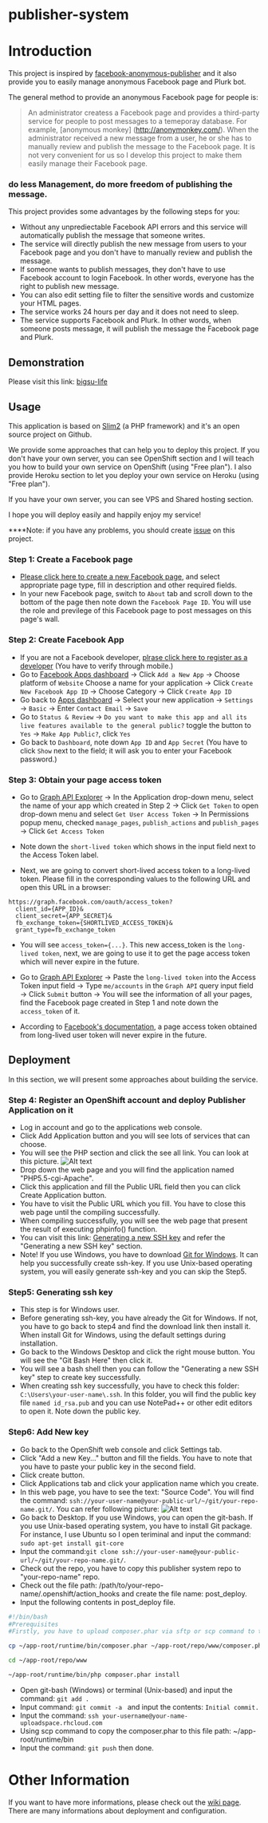 # publisher-system
# Introduction
  This project is inspired by [facebook-anonymous-publisher](https://github.com/kobeengineer/facebook-anonymous-publisher) and it also provide you to easily manage anonymous Facebook page and Plurk bot.
  
  The general method to provide an anonymous Facebook page for people is:
 > An administrator createss a Facebook page and provides a third-party service for people to post messages to a temeporay database. For example, [anonymous monkey] (http://anonymonkey.com/). 
 > When the administrator received a new message from a user, he or she has to manually review and publish the message to the Facebook page.
 > It is not very convenient for us so I develop this project to make them easily manage their Facebook page.
 
### do less Management, do more freedom of publishing the message.

This project provides some advantages by the following steps for you:

+ Without any unprediectable Facebook API errors and this service will automatically publish the message that someone writes.
+ The service will directly publish the new message from users to your Facebook page and you don't have to manually review and publish the message.
+ If someone wants to publish messages, they don't have to use Facebook account to login Facebook. In other words, everyone has the right to publish new message.
+ You can also edit setting file to filter the sensitive words and customize your HTML pages.
+ The service works 24 hours per day and it does not need to sleep.
+ The service supports Facebook and Plurk. In other words, when someone posts message, it will publish the message the Facebook page and Plurk.

## Demonstration
Please visit this link: [bigsu-life](https://peter279k.com/bigsu-life)

## Usage
This application is based on [Slim2](http://docs.slimframework.com/) (a PHP framework) and it's an open source project on Github.

We provide some approaches that can help you to deploy this project. If you don't have your own server, you can see OpenShift section and I will teach you how to build your own service on OpenShift (using "Free plan"). I also provide Heroku section to let you deploy your own service on Heroku (using "Free plan").

If you have your own server, you can see VPS and Shared hosting section.

I hope you will deploy easily and happily enjoy my service!

****Note: if you have any problems, you should create [issue](https://github.com/peter279k/publisher-system/issue) on this project. 

### Step 1: Create a Facebook page
  + [Please click here to create a new Facebook page](https://www.facebook.com/pages/create/), and select appropriate page type, fill in description and other required fields.
  + In your new Facebook page, switch to `About` tab and scroll down to the bottom of the page then note down the `Facebook Page ID`. You will use the role and previlege of this Facebook page to post messages on this page's wall.

### Step 2: Create Facebook App
  + If you are not a Facebook developer, [plrase click here to register as a developer](http://developers.facebook.com) (You have to verify through mobile.)
  + Go to [Facebook Apps dashboard](https://developers.facebook.com/apps) → Click `Add a New App` → Choose platform of `Website`  Choose a name for your application → Click `Create New Facebook App ID` → Choose Category → Click `Create App ID`
  + Go back to [Apps dashboard](https://developers.facebook.com/apps) → Select your new application → `Settings` → `Basic` → Enter `Contact Email` → `Save`
  + Go to `Status & Review` → `Do you want to make this app and all its live features available to the general public?` toggle the button to `Yes` → `Make App Public?`, click `Yes`
  +  Go back to `Dashboard`, note down `App ID` and `App Secret` (You have to click `Show` next to the field; it will ask you to enter your Facebook password.)

### Step 3: Obtain your page access token
  + Go to [Graph API Explorer](https://developers.facebook.com/tools/explorer/) → In the Application drop-down menu, select the name of your app which created in Step 2 → Click `Get Token` to open drop-down menu and select `Get User Access Token` → In Permissions popup menu, checked `manage_pages`, `publish_actions` and `publish_pages` → Click `Get Access Token`

  + Note down the `short-lived token` which shows in the input field next to the Access Token label.

  + Next, we are going to convert short-lived access token to a long-lived token. Please fill in the corresponding values to the following URL and open this URL in a browser:
```
https://graph.facebook.com/oauth/access_token?
  client_id={APP_ID}&
  client_secret={APP_SECRET}&
  fb_exchange_token={SHORTLIVED_ACCESS_TOKEN}&
  grant_type=fb_exchange_token
```

  + You will see `access_token={...}`. This new access_token is the `long-lived token`, next, we are going to use it to get the page access token which will never expire in the future.

  + Go to [Graph API Explorer](https://developers.facebook.com/tools/explorer/) → Paste the `long-lived token` into the Access Token input field → Type `me/accounts` in the `Graph API` query input field → Click `Submit` button → You will see the information of all your pages, find the Facebook page created in Step 1 and note down the `access_token` of it.

  + According to [Facebook's documentation](https://developers.facebook.com/docs/facebook-login/access-tokens#extendingpagetokens), a page access token obtained from long-lived user token will never expire in the future.

## Deployment
  In this section, we will present some approaches about building the service. 
### Step 4: Register an OpenShift account and deploy Publisher Application on it
  + Log in account and go to the applications web console.
  + Click Add Application button and you will see lots of services that can choose.
  + You will see the PHP section and click the see all link. You can look at this picture.
  ![Alt text](https://i.imgur.com/tcw0vv7.png)
  + Drop down the web page and you will find the application named "PHP5.5-cgi-Apache".
  + Click this application and fill the Public URL field then you can click Create Application button.
  + You have to visit the Public URL which you fill. You have to close this web page until the compiling successfully.
  + When compiling successfully, you will see the web page that present the result of executing phpinfo() function.
  + You can visit this link: [Generating a new SSH key](https://help.github.com/articles/generating-a-new-ssh-key-and-adding-it-to-the-ssh-agent/#generating-a-new-ssh-key) and refer the "Generating a new SSH key" section.
  + Note! If you use Windows, you have to download [Git for Windows](https://git-scm.com/download/win). It can help you successfully create ssh-key. If you use Unix-based operating system, you will easily generate ssh-key and you can skip the Step5.
### Step5: Generating ssh key
  + This step is for Windows user.
  + Before generating ssh-key, you have already the Git for Windows. If not, you have to go back to step4 and find the download link then install it. When install Git for Windows, using the default settings during installation.
  + Go back to the Windows Desktop and click the right mouse button. You will see the "Git Bash Here" then click it.
  + You will see a bash shell then you can follow the "Generating a new SSH key" step to create key successfully.
  + When creating ssh key successfully, you have to check this folder: ```C:\Users\your-user-name\.ssh```. In this folder, you will find the public key file ```named id_rsa.pub``` and you can use NotePad++ or other edit editors to open it. Note down the public key.
### Step6: Add New key
  + Go back to the OpenShift web console and click Settings tab.
  + Click "Add a new Key..." button and fill the fields. You have to note that you have to paste your public key in the second field.
  + Click create button.
  + Click Applications tab and click your application name which you create.
  + In this web page, you have to see the text: "Source Code". You will find the command: ```ssh://your-user-name@your-public-url/~/git/your-repo-name.git/```. You can refer following picture:
  ![Alt text](https://i.imgur.com/DOExrP5.png)
  + Go back to Desktop. If you use Windows, you can open the git-bash. If you use Unix-based operating system, you have to install Git package. For instance, I use Ubuntu so I open teriminal and input the command: ```sudo apt-get install git-core```
  + Input the command:```git clone ssh://your-user-name@your-public-url/~/git/your-repo-name.git/```.
  + Check out the repo, you have to copy this publisher system repo to "your-repo-name" repo.
  + Check out the file path: /path/to/your-repo-name/.openshift/action_hooks and create the file name: post_deploy.
  + Input the following contents in post_deploy file.
  
  ```bash
  #!/bin/bash
  #Prerequisites
  #Firstly, you have to upload composer.phar via sftp or scp command to the ~/app-root/runtime/bin

  cp ~/app-root/runtime/bin/composer.phar ~/app-root/repo/www/composer.phar

  cd ~/app-root/repo/www

  ~/app-root/runtime/bin/php composer.phar install
  ```
  
  + Open git-bash (Windows) or terminal (Unix-based) and input the command: ```git add .```
  + Input command: ```git commit -a ``` and input the contents: ```Initial commit.```
  + Input the command: ```ssh your-username@your-name-uploadspace.rhcloud.com```
  + Using scp command to copy the composer.phar to this file path: ~/app-root/runtime/bin
  + Input the command: ```git push``` then done.

# Other Information
  If you want to have more informations, please check out the [wiki page](https://github.com/peter279k/publisher-system/wiki). There are many informations about deployment and configuration.
